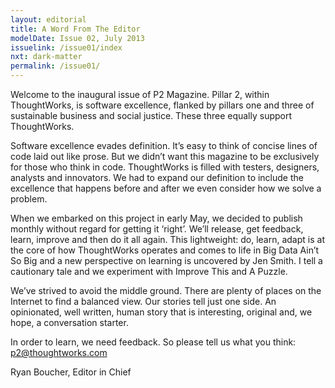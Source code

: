 ```yaml
---
layout: editorial
title: A Word From The Editor
modelDate: Issue 02, July 2013
issuelink: /issue01/index
nxt: dark-matter
permalink: /issue01/
---
```

Welcome to the inaugural issue of P2 Magazine. Pillar 2, within ThoughtWorks, is software excellence, flanked by pillars one and three of sustainable business and social justice. These three equally support ThoughtWorks.

Software excellence evades definition. It’s easy to think of concise lines of code laid out like prose. But we didn’t want this magazine to be exclusively for those who think in code. ThoughtWorks is filled with testers, designers, analysts and innovators. We had to expand our definition to include the excellence that happens before and after we even consider how we solve a problem.

When we embarked on this project in early May, we decided to publish monthly without regard for getting it ‘right’. We’ll release, get feedback, learn, improve and then do it all again. This lightweight: do, learn, adapt is at the core of how ThoughtWorks operates and comes to life in Big Data Ain’t So Big and a new perspective on learning is uncovered by Jen Smith. I tell a cautionary tale and we experiment with Improve This and A Puzzle.

We’ve strived to avoid the middle ground. There are plenty of places on the Internet to find a balanced view. Our stories tell just one side. An opinionated, well written, human story that is interesting, original and, we hope, a conversation starter.

In order to learn, we need feedback. So please tell us what you think: p2@thoughtworks.com

Ryan Boucher, Editor in Chief
